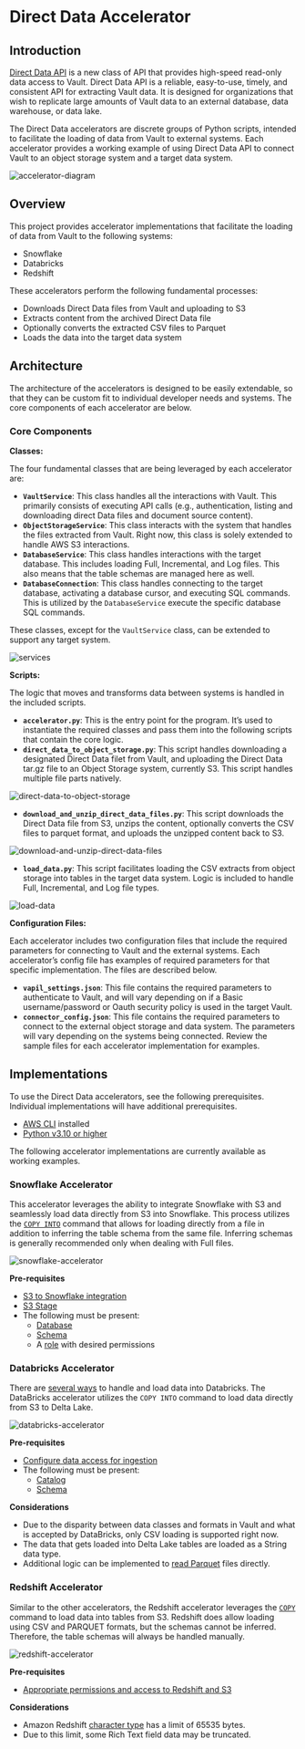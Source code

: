 # Direct Data Accelerator

## Introduction

[Direct Data API](https://developer.veevavault.com/directdata/) is a new class of API that provides high-speed read-only data access to Vault. Direct Data API is a reliable, easy-to-use, timely, and consistent API for extracting Vault data. It is designed for organizations that wish to replicate large amounts of Vault data to an external database, data warehouse, or data lake.

The Direct Data accelerators are discrete groups of Python scripts, intended to facilitate the loading of data from Vault to external systems. Each accelerator provides a working example of using Direct Data API to connect Vault to an object storage system and a target data system.

![accelerator-diagram](images/accelerator-diagram.png)

## Overview

This project provides accelerator implementations that facilitate the loading of data from Vault to the following systems:
* Snowflake
* Databricks
* Redshift

These accelerators perform the following fundamental processes:
* Downloads Direct Data files from Vault and uploading to S3
* Extracts content from the archived Direct Data file
* Optionally converts the extracted CSV files to Parquet
* Loads the data into the target data system

## Architecture

The architecture of the accelerators is designed to be easily extendable, so that they can be custom fit to individual developer needs and systems. The core components of each accelerator are below.

### Core Components

**Classes:**

The four fundamental classes that are being leveraged by each accelerator are:
* **`VaultService`**: This class handles all the interactions with Vault. This primarily consists of executing API calls (e.g., authentication, listing and downloading direct Data files and document source content).
* **`ObjectStorageService`**: This class interacts with the system that handles the files extracted from Vault. Right now, this class is solely extended to handle AWS S3 interactions.
* **`DatabaseService`**: This class handles interactions with the target database. This includes loading Full, Incremental, and Log files. This also means that the table schemas are managed here as well.
* **`DatabaseConnection`**: This class handles connecting to the target database, activating a database cursor, and executing SQL commands. This is utilized by the `DatabaseService` execute the specific database SQL commands.

These classes, except for the `VaultService` class, can be extended to support any target system.

![services](images/services.png)

**Scripts:**

The logic that moves and transforms data between systems is handled in the included scripts.
* **`accelerator.py`**: This is the entry point for the program. It’s used to instantiate the required classes and pass them into the following scripts that contain the core logic.
* **`direct_data_to_object_storage.py`**: This script handles downloading a designated Direct Data filet from Vault, and uploading the Direct Data tar.gz file to an Object Storage system, currently S3. This script handles multiple file parts natively.

![direct-data-to-object-storage](images/direct-data-to-object-storage.png)

* **`download_and_unzip_direct_data_files.py`**: This script downloads the Direct Data file from S3, unzips the content, optionally converts the CSV files to parquet format, and uploads the unzipped content back to S3.

![download-and-unzip-direct-data-files](images/download-and-unzip-direct-data-files.png)

* **`load_data.py`**: This script facilitates loading the CSV extracts from object storage into tables in the target data system. Logic is included to handle Full, Incremental, and Log file types.

![load-data](images/load-data.png)

**Configuration Files:**

Each accelerator includes two configuration files that include the required parameters for connecting to Vault and the external systems. Each accelerator’s config file has examples of required parameters for that specific implementation. The files are described below.
* **`vapil_settings.json`**: This file contains the required parameters to authenticate to Vault, and will vary depending on if a Basic username/password or Oauth security policy is used in the target Vault.
* **`connector_config.json`**: This file contains the required parameters to connect to the external object storage and data system. The parameters will vary depending on the systems being connected. Review the sample files for each accelerator implementation for examples.

## Implementations

To use the Direct Data accelerators, see the following prerequisites. Individual implementations will have additional prerequisites.
* [AWS CLI](https://docs.aws.amazon.com/cli/latest/userguide/getting-started-install.html) installed
* [Python v3.10 or higher](https://www.python.org/downloads/)

The following accelerator implementations are currently available as working examples.

### Snowflake Accelerator

This accelerator leverages the ability to integrate Snowflake with S3 and seamlessly load data directly from S3 into Snowflake. This process utilizes the [`COPY INTO`](https://docs.snowflake.com/en/sql-reference/sql/copy-into-table) command that allows for loading directly from a file in addition to inferring the table schema from the same file. Inferring schemas is generally recommended only when dealing with Full files.

![snowflake-accelerator](images/snowflake-accelerator.png)

**Pre-requisites**
* [S3 to Snowflake integration](https://docs.snowflake.com/en/user-guide/data-load-s3-config-storage-integration)
* [S3 Stage](https://docs.snowflake.com/en/user-guide/data-load-s3-create-stage)
* The following must be present:
    * [Database](https://docs.snowflake.com/en/sql-reference/sql/create-database)
    * [Schema](https://docs.snowflake.com/en/sql-reference/sql/create-schema)
    * A [role](https://docs.snowflake.com/en/sql-reference/sql/create-role) with desired permissions

### Databricks Accelerator

There are [several ways](https://docs.databricks.com/aws/en/ingestion/) to handle and load data into Databricks. The DataBricks accelerator utilizes the `COPY INTO` command to load data directly from S3 to Delta Lake.

![databricks-accelerator](images/databricks-accelerator.png)

**Pre-requisites**
* [Configure data access for ingestion](https://docs.databricks.com/aws/en/ingestion/cloud-object-storage/copy-into/configure-data-access)
* The following must be present:
    * [Catalog](https://docs.databricks.com/aws/en/sql/language-manual/sql-ref-syntax-ddl-create-catalog)
    * [Schema](https://docs.databricks.com/aws/en/sql/language-manual/sql-ref-syntax-ddl-create-schema)

**Considerations**
* Due to the disparity between data classes and formats in Vault and what is accepted by DataBricks, only CSV loading is supported right now.
* The data that gets loaded into Delta Lake tables are loaded as a String data type.
* Additional logic can be implemented to [read Parquet](https://docs.databricks.com/aws/en/query/formats/parquet) files directly.

### Redshift Accelerator

Similar to the other accelerators, the Redshift accelerator leverages the [`COPY`](https://docs.aws.amazon.com/redshift/latest/dg/r_COPY.html) command to load data into tables from S3. Redshift does allow loading using CSV and PARQUET formats, but the schemas cannot be inferred. Therefore, the table schemas will always be handled manually.

![redshift-accelerator](images/redshift-accelerator.png)

**Pre-requisites**
* [Appropriate permissions and access to Redshift and S3](https://docs.aws.amazon.com/redshift/latest/dg/r_COPY.html#r_COPY-permissions)

**Considerations**
* Amazon Redshift [character type](https://docs.aws.amazon.com/redshift/latest/dg/r_Character_types.html) has a limit of 65535 bytes.
* Due to this limit, some Rich Text field data may be truncated.